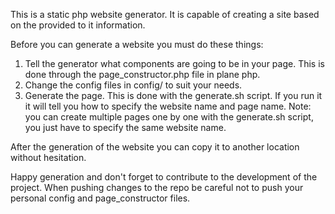 This is a static php website generator.
It is capable of creating a site based on the provided to it information.

Before you can generate a website you must do these things:
1. Tell the generator what components are going to be in your page. This is done through the page_constructor.php file in plane php.
1. Change the config files in config/ to suit your needs.
1. Generate the page. This is done with the generate.sh script. If you run it it will tell you how to specify the website name and page name. Note: you can create multiple pages one by one with the generate.sh script, you just have to specify the same website name.

After the generation of the website you can copy it to another location without hesitation.

Happy generation and don't forget to contribute to the development of the project.
When pushing changes to the repo be careful not to push your personal config and page_constructor files.
